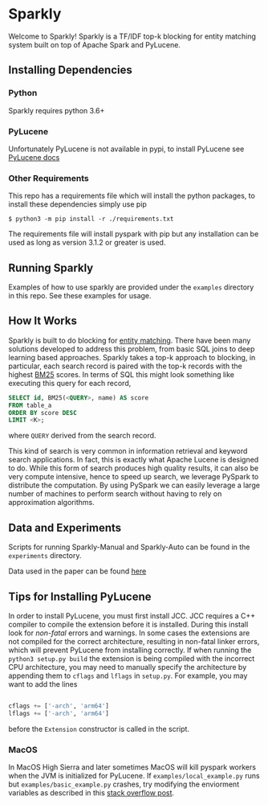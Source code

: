# Sparkly

Welcome to Sparkly! Sparkly is a TF/IDF top-k blocking for entity matching system built on
top of Apache Spark and PyLucene. 

## Installing Dependencies 

### Python

Sparkly requires python 3.6+

### PyLucene 

Unfortunately PyLucene is not available in pypi, to install PyLucene see 
[PyLucene docs](https://lucene.apache.org/pylucene/install.html)

### Other Requirements

This repo has a requirements file which will install the python 
packages, to install these dependencies simply use pip

`$ python3 -m pip install -r ./requirements.txt`

The requirements file will install pyspark with pip but any installation can be used 
as long as version 3.1.2 or greater is used.

## Running Sparkly

Examples of how to use sparkly are provided under the `examples` directory
in this repo. See these examples for usage.

## How It Works 

Sparkly is built to do blocking for [entity matching](https://en.wikipedia.org/wiki/Record_linkage).
There have been many solutions developed to address this problem, from basic SQL joins to deep learning based approaches. 
Sparkly takes a top-k approach to blocking, in particular, each search record is 
paired with the top-k records with the highest [BM25](https://en.wikipedia.org/wiki/Okapi_BM25) scores.
In terms of SQL this might look something like executing this query for each record,
```SQL 
SELECT id, BM25(<QUERY>, name) AS score 
FROM table_a 
ORDER BY score DESC
LIMIT <K>;
```

where `QUERY` derived from the search record. 

This kind of search is very common in information retrieval and keyword search applications. In fact, this is 
exactly what Apache Lucene is designed to do. While this form of search produces high quality results, it can also be very 
compute intensive, hence to speed up search, we leverage PySpark to distribute the computation. By using PySpark
we can easily leverage a large number of machines to perform search without having to rely on approximation algorithms.


## Data and Experiments

Scripts for running Sparkly-Manual and Sparkly-Auto can be found in the `experiments` directory.

Data used in the paper can be found [here](https://pages.cs.wisc.edu/~dpaulsen/sparkly_datasets/)


## Tips for Installing PyLucene

In order to install PyLucene, you must first install JCC. JCC requires 
a C++ compiler to compile the extension before it is installed. During this
install look for *non-fatal* errors and warnings. In some cases the extensions are 
not compiled for the correct architecture, resulting in non-fatal linker errors, 
which will prevent PyLucene from installing correctly.
If when running the `python3 setup.py build` the extension is being compiled with the 
incorrect CPU architecture, you may need to manually specify the architecture by appending 
them to `cflags` and `lflags` in `setup.py`. For example, you may want to add the lines
```python

cflags += ['-arch', 'arm64']
lflags += ['-arch', 'arm64']
```

before the `Extension` constructor is called in the script.


### MacOS

In MacOS High Sierra and later sometimes MacOS will kill pyspark workers when the JVM is initialized for PyLucene. If 
`examples/local_example.py` runs but `examples/basic_example.py` crashes, try modifying the enviorment variables 
as described in this [stack overflow post](https://stackoverflow.com/questions/50168647/multiprocessing-causes-python-to-crash-and-gives-an-error-may-have-been-in-progr).
